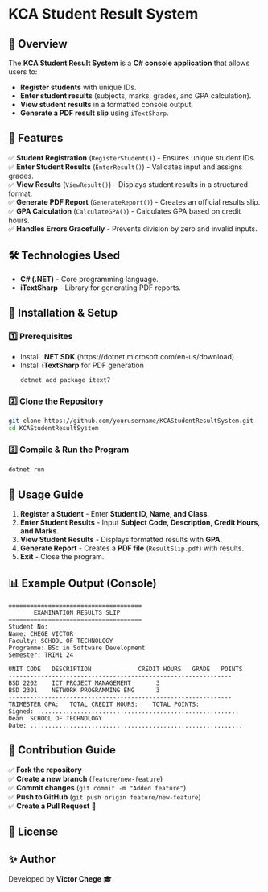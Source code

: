 # KCA Student Result System

## 📌 Overview

The **KCA Student Result System** is a **C# console application** that allows users to:

- **Register students** with unique IDs.
- **Enter student results** (subjects, marks, grades, and GPA calculation).
- **View student results** in a formatted console output.
- **Generate a PDF result slip** using `iTextSharp`.

## 📂 Features

✅ **Student Registration** (`RegisterStudent()`) - Ensures unique student IDs.\
✅ **Enter Student Results** (`EnterResult()`) - Validates input and assigns grades.\
✅ **View Results** (`ViewResult()`) - Displays student results in a structured format.\
✅ **Generate PDF Report** (`GenerateReport()`) - Creates an official results slip.\
✅ **GPA Calculation** (`CalculateGPA()`) - Calculates GPA based on credit hours.\
✅ **Handles Errors Gracefully** - Prevents division by zero and invalid inputs.

## 🛠️ Technologies Used

- **C# (.NET)** - Core programming language.
- **iTextSharp** - Library for generating PDF reports.

## 📜 Installation & Setup

### **1️⃣ Prerequisites**

- Install **.NET SDK** (https\://dotnet.microsoft.com/en-us/download)
- Install **iTextSharp** for PDF generation
  ```sh
  dotnet add package itext7
  ```

### **2️⃣ Clone the Repository**

```sh
git clone https://github.com/yourusername/KCAStudentResultSystem.git
cd KCAStudentResultSystem
```

### **3️⃣ Compile & Run the Program**

```sh
dotnet run
```

## 📌 Usage Guide

1. **Register a Student** - Enter **Student ID, Name, and Class**.
2. **Enter Student Results** - Input **Subject Code, Description, Credit Hours, and Marks**.
3. **View Student Results** - Displays formatted results with **GPA**.
4. **Generate Report** - Creates a **PDF file** (`ResultSlip.pdf`) with results.
5. **Exit** - Close the program.

## 📊 Example Output (Console)

```
=====================================
       EXAMINATION RESULTS SLIP
=====================================
Student No: 
Name: CHEGE VICTOR
Faculty: SCHOOL OF TECHNOLOGY
Programme: BSc in Software Development
Semester: TRIM1 24

UNIT CODE   DESCRIPTION             CREDIT HOURS   GRADE   POINTS
--------------------------------------------------------------
BSD 2202    ICT PROJECT MANAGEMENT       3             
BSD 2301    NETWORK PROGRAMMING ENG      3              
--------------------------------------------------------------
TRIMESTER GPA:   TOTAL CREDIT HOURS:    TOTAL POINTS:
Signed: ........................................................
Dean  SCHOOL OF TECHNOLOGY
Date: ...........................................................
```

## 📌 Contribution Guide

✅ **Fork the repository**\
✅ **Create a new branch** (`feature/new-feature`)\
✅ **Commit changes** (`git commit -m "Added feature"`)\
✅ **Push to GitHub** (`git push origin feature/new-feature`)\
✅ **Create a Pull Request** 🎉

## 📄 License



## ✨ Author

Developed by **Victor Chege** 🎓

